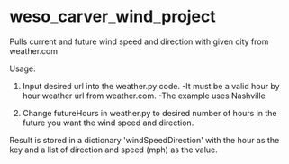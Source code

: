 # weso_carver_wind_project
Pulls current and future wind speed and direction with given city from weather.com 

Usage:
1. Input desired url into the weather.py code. 
  -It must be a valid hour by hour weather url from weather.com. 
  -The example uses Nashville

2. Change futureHours in weather.py to desired number of hours in the future you want the wind speed and direction.


Result is stored in a dictionary 'windSpeedDirection' with the hour as the key and a list of direction and speed (mph) as the value. 

